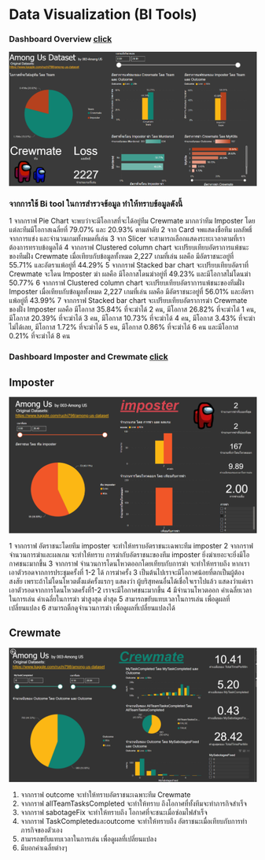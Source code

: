 # Data Visualization (BI Tools)

### Dashboard Overview [click](https://app.powerbi.com/view?r=eyJrIjoiNWNmMWYwZjMtNmU3OC00YWIwLTliMDAtZjBiOTMzODlmMDZmIiwidCI6IjZmNDQzMmRjLTIwZDItNDQxZC1iMWRiLWFjMzM4MGJhNjMzZCIsImMiOjEwfQ%3D%3D&pageName=ReportSection&fbclid=IwAR0jy2TXxFxnJv_XbMraaAUzZY_ZO6E_0VTkMkRpVEQnTM9DFE2WUz75RSY)

![img](./PowerBiOverview.png)

### จากการใช้ Bi tool ในการสำรวจข้อมูล ทำให้ทราบข้อมูลดังนี้

1 จากกราฟ Pie Chart จะพบว่าจะมีโอกาสที่จะได้อยู่ทีม Crewmate มากกว่าทีม Imposter โดยแต่ละทีมมีโอกาสเฉลี่ยที่ 79.07% และ 20.93% ตามลำดับ
2 จาก Card จพแสดงชื่อทีม ผลลัพธิ์จากการแข่ง และจำนวนเกมทั้งหมดที่เล่น
3 จาก Slicer จะสามารถเลือกแสดงระยะเวลาตามที่เราต้องการทราบข้อมูลได้
4 จากกราฟ Clustered column chart จะเปรียบเทียบอัตราการแพ้ชนะของทีมฝั่ง Crewmate เมื่อเทียบกับข้อมูลทั้งหมด 2,227 เกมที่เล่น ผลคือ มีอัตราชนะอยู่ที่ 55.71% และอัตราแพ้อยู่ที่ 44.29% 
5 จากกราฟ Stacked bar chart จะเปรียบเทียบอัตราที่ Crewmate จะโดน Imposter ฆ่า ผลคือ มีโอกาสโดนฆ่าอยู่ที่ 49.23% และมีโอกาสไม่โดนฆ่า 50.77%
6 จากกราฟ Clustered column chart จะเปรียบเทียบอัตราการแพ้ชนะของทีมฝั่ง Imposter เมื่อเทียบกับข้อมูลทั้งหมด 2,227 เกมที่เล่น ผลคือ มีอัตราชนะอยู่ที่ 56.01% และอัตราแพ้อยู่ที่ 43.99%
7 จากกราฟ Stacked bar chart จะเปรียบเทียบอัตราการฆ่า Crewmate ของฝั่ง Imposter ผลคือ มีโอกาส 35.84% ที่จะฆ่าได้ 2 คน, มีโอกาส 26.82% ที่จะฆ่าได้ 1 คน, มีโอกาส 20.39% ที่จะฆ่าได้ 3 คน, มีโอกาส 10.73% ที่จะฆ่าได้ 4 คน, มีโอกาส 3.43% ที่จะฆ่าไม่ได้เลย, มีโอกาส 1.72% ที่จะฆ่าได้ 5 คน, มีโอกาส 0.86% ที่จะฆ่าได้ 6 คน และมีโอกาส 0.21% ที่จะฆ่าได้ 8 คน


 
### Dashboard Imposter and Crewmate [click](https://app.powerbi.com/reportEmbed?reportId=0da30f89-d5e8-48ab-9328-81e3c95199bf&autoAuth=true&ctid=6f4432dc-20d2-441d-b1db-ac3380ba633d&config=eyJjbHVzdGVyVXJsIjoiaHR0cHM6Ly93YWJpLXNvdXRoLWVhc3QtYXNpYS1yZWRpcmVjdC5hbmFseXNpcy53aW5kb3dzLm5ldC8ifQ%3D%3D&fbclid=IwAR1tBEU_EY1U_XeRdllblqA5-EjBnNKIf88qKi_-qpL11dhEol6nVqjoT08)

## Imposter
![img](./imposBI.png)

1 จากกราฟ อัตราชนะโดยทีม imposter จะทำให้ทราบอัตราชนะเฉพาะทีม imposter 
2 จากกราฟ จำนวนการฆ่าและผลเกม จะทำให้ทราบ การฆ่ากับอัตราชนะของทีม imposter ยิ่งฆ่าเยอะจะยิ่งมีโอกาศชนะมากขึ้น
3 จากกราฟ จำนวนการโดนโหวตออกโดยเทียบกับการฆ่า จะทำให้ทราบถึง หากเราเอาตัวรอดจากการประชุมครั้งที่ 1-2 ได้ การฆ่าครั้ง 3 เป็นต้นไปเราจะมีโอกาศน้อยที่ตกเป็นผู้ต้องสงสัย เพราะถ้าไม่โดนโหวตตั้งแต่ครั้งแรกๆ แสดงว่า ผู้บริสุทคนอื่นได้เชื่อใจเราไปแล้ว แสดงว่าแค่เราเอาตัวรอดจากการโดนโหวตครั้งที่1-2 เราจะมีโอกาศชนะมากขึ้น
4 มีจำนวนโหวตออก ค่าเฉลี่ยเวลาในการเล่น ค่าเฉลี่ยในการฆ่า ฆ่าสูงสุด ต่ำสุด 
5 สามารถขยับแทบเวลาในการเล่น เพื่อดูผลที่เปลี่ยนแปลง 
6 สามารถติ้กดูจำนวนการฆ่า เพื่อดูผลที่เปลี่ยนแปลงได้

## Crewmate
![img](./CreBI.png)

1. จากกราฟ outcome จะทำให้ทราบอัตราชนะเฉพาะทีม Crewmate
2. จากกราฟ allTeamTasksCompleted จะทำให้ทราบ ถึงโอกาศที่ทั้งทีมจะทำภารกิจสำเร็จ
3. จากกราฟ sabotageFix จะทำให้ทราบถึง โอกาศที่จะชนะเมื่อซ่อมไฟสำเร็จ
4. จากกราฟ TaskCompletedและoutcome จะทำให้ทราบถึง อัตราชนะเมื่อเทียบกับการทำภารกิจของตัวเอง
5. สามารถขยับแทบเวลาในการเล่น เพื่อดูผลที่เปลี่ยนแปลง 
6. มีบอกค่าเฉลี่ยต่างๆ



